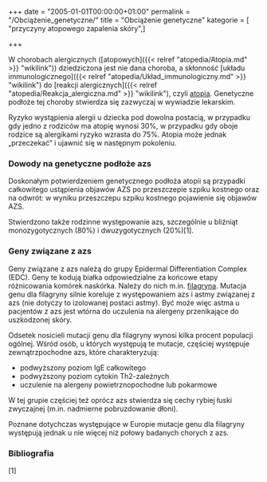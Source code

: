 +++
date = "2005-01-01T00:00:00+01:00"
permalink = "/Obciążenie_genetyczne/"
title = "Obciążenie genetyczne"
kategorie = [ "przyczyny atopowego zapalenia skóry",]

+++

W chorobach alergicznych ([atopowych]({{< relref "atopedia/Atopia.md" >}} "wikilink")) dziedziczona jest nie dana choroba, a skłonność [układu immunologicznego]({{< relref "atopedia/Układ_immunologiczny.md" >}} "wikilink") do [reakcji alergicznych]({{< relref "atopedia/Reakcja_alergiczna.md" >}} "wikilink"), czyli [atopia](/atopedia/Atopia "wikilink"). Genetyczne podłoże tej choroby stwierdza się zazwyczaj w wywiadzie lekarskim.

Ryzyko wystąpienia alergii u dziecka pod dowolna postacią, w przypadku gdy jedno z rodziców ma atopię wynosi 30%, w przypadku gdy oboje rodzice są alergikami ryzyko wzrasta do 75%. Atopia może jednak „przeczekać” i ujawnić się w następnym pokoleniu.

### Dowody na genetyczne podłoże azs

Doskonałym potwierdzeniem genetycznego podłoża atopii są przypadki całkowitego ustąpienia objawów AZS po przeszczepie szpiku kostnego oraz na odwrót: w wyniku przeszczepu szpiku kostnego pojawienie się objawów AZS.

Stwierdzono także rodzinne występowanie azs, szczególnie u bliźniąt monozygotycznych (80%) i dwuzygotycznych (20%)[1].

### Geny związane z azs

Geny związane z azs należą do grupy Epidermal Differentiation Complex (EDC). Geny te kodują białka odpowiedzialne za końcowe etapy różnicowania komórek naskórka. Należy do nich m.in. [filagryna](/atopedia/Filagryna "wikilink"). Mutacja genu dla filagryny silnie koreluje z występowaniem azs i astmy związanej z azs (nie dotyczy to izolowanej postaci astmy). Być może więc astma u pacjentów z azs jest wtórna do uczulenia na alergeny przenikające do uszkodzonej skóry.

Odsetek nosicieli mutacji genu dla filagryny wynosi kilka procent populacji ogólnej. Wśród osób, u których występują te mutacje, częściej występuje zewnątrzpochodne azs, które charakteryzują:

-   podwyższony poziom IgE całkowitego
-   podwyższony poziom cytokin Th2-zależnych
-   uczulenie na alergeny powietrznopochodne lub pokarmowe

W tej grupie częściej też oprócz azs stwierdza się cechy rybiej łuski zwyczajnej (m.in. nadmierne pobruzdowanie dłoni).

Poznane dotychczas występujące w Europie mutacje genu dla filagryny występują jednak u nie więcej niż połowy badanych chorych z azs.

### Bibliografia

<references/>


[1]
